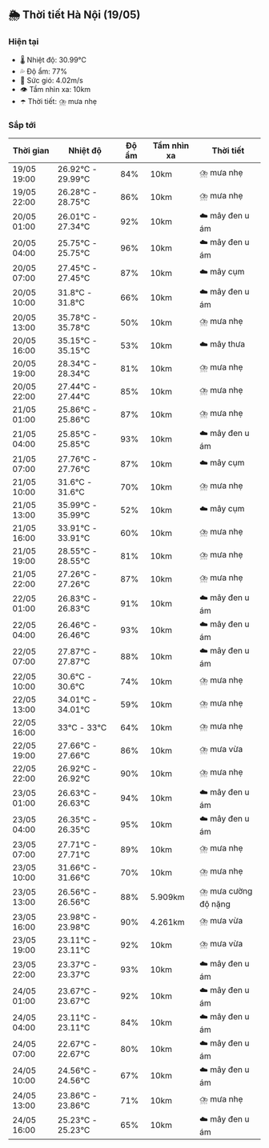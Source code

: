 ## 🌦️ Thời tiết Hà Nội (19/05)

### Hiện tại

- 🌡️ Nhiệt độ: 30.99℃
- 💦 Độ ẩm: 77%
- 💨 Sức gió: 4.02m/s
- 👁️ Tầm nhìn xa: 10km
- ☂️ Thời tiết: ⛈️ mưa nhẹ

### Sắp tới

| Thời gian | Nhiệt độ | Độ ẩm | Tầm nhìn xa | Thời tiết |
| --- | --- | --- | --- | --- |
| 19/05 19:00 | 26.92℃ - 29.99℃ | 84% | 10km | ⛈️ mưa nhẹ |
| 19/05 22:00 | 26.28℃ - 28.75℃ | 86% | 10km | ⛈️ mưa nhẹ |
| 20/05 01:00 | 26.01℃ - 27.34℃ | 92% | 10km | ☁️ mây đen u ám |
| 20/05 04:00 | 25.75℃ - 25.75℃ | 96% | 10km | ☁️ mây đen u ám |
| 20/05 07:00 | 27.45℃ - 27.45℃ | 87% | 10km | ☁️ mây cụm |
| 20/05 10:00 | 31.8℃ - 31.8℃ | 66% | 10km | ☁️ mây đen u ám |
| 20/05 13:00 | 35.78℃ - 35.78℃ | 50% | 10km | ⛈️ mưa nhẹ |
| 20/05 16:00 | 35.15℃ - 35.15℃ | 53% | 10km | ☁️ mây thưa |
| 20/05 19:00 | 28.34℃ - 28.34℃ | 81% | 10km | ⛈️ mưa nhẹ |
| 20/05 22:00 | 27.44℃ - 27.44℃ | 85% | 10km | ⛈️ mưa nhẹ |
| 21/05 01:00 | 25.86℃ - 25.86℃ | 87% | 10km | ⛈️ mưa nhẹ |
| 21/05 04:00 | 25.85℃ - 25.85℃ | 93% | 10km | ☁️ mây đen u ám |
| 21/05 07:00 | 27.76℃ - 27.76℃ | 87% | 10km | ☁️ mây cụm |
| 21/05 10:00 | 31.6℃ - 31.6℃ | 70% | 10km | ⛈️ mưa nhẹ |
| 21/05 13:00 | 35.99℃ - 35.99℃ | 52% | 10km | ☁️ mây cụm |
| 21/05 16:00 | 33.91℃ - 33.91℃ | 60% | 10km | ⛈️ mưa nhẹ |
| 21/05 19:00 | 28.55℃ - 28.55℃ | 81% | 10km | ⛈️ mưa nhẹ |
| 21/05 22:00 | 27.26℃ - 27.26℃ | 87% | 10km | ⛈️ mưa nhẹ |
| 22/05 01:00 | 26.83℃ - 26.83℃ | 91% | 10km | ☁️ mây đen u ám |
| 22/05 04:00 | 26.46℃ - 26.46℃ | 93% | 10km | ☁️ mây đen u ám |
| 22/05 07:00 | 27.87℃ - 27.87℃ | 88% | 10km | ☁️ mây đen u ám |
| 22/05 10:00 | 30.6℃ - 30.6℃ | 74% | 10km | ⛈️ mưa nhẹ |
| 22/05 13:00 | 34.01℃ - 34.01℃ | 59% | 10km | ⛈️ mưa nhẹ |
| 22/05 16:00 | 33℃ - 33℃ | 64% | 10km | ⛈️ mưa nhẹ |
| 22/05 19:00 | 27.66℃ - 27.66℃ | 86% | 10km | ⛈️ mưa vừa |
| 22/05 22:00 | 26.92℃ - 26.92℃ | 90% | 10km | ⛈️ mưa nhẹ |
| 23/05 01:00 | 26.63℃ - 26.63℃ | 94% | 10km | ☁️ mây đen u ám |
| 23/05 04:00 | 26.35℃ - 26.35℃ | 95% | 10km | ☁️ mây đen u ám |
| 23/05 07:00 | 27.71℃ - 27.71℃ | 89% | 10km | ⛈️ mưa nhẹ |
| 23/05 10:00 | 31.66℃ - 31.66℃ | 70% | 10km | ⛈️ mưa nhẹ |
| 23/05 13:00 | 26.56℃ - 26.56℃ | 88% | 5.909km | ⛈️ mưa cường độ nặng |
| 23/05 16:00 | 23.98℃ - 23.98℃ | 90% | 4.261km | ⛈️ mưa vừa |
| 23/05 19:00 | 23.11℃ - 23.11℃ | 92% | 10km | ⛈️ mưa vừa |
| 23/05 22:00 | 23.37℃ - 23.37℃ | 93% | 10km | ☁️ mây đen u ám |
| 24/05 01:00 | 23.67℃ - 23.67℃ | 92% | 10km | ☁️ mây đen u ám |
| 24/05 04:00 | 23.11℃ - 23.11℃ | 84% | 10km | ☁️ mây đen u ám |
| 24/05 07:00 | 22.67℃ - 22.67℃ | 80% | 10km | ☁️ mây đen u ám |
| 24/05 10:00 | 24.56℃ - 24.56℃ | 67% | 10km | ☁️ mây đen u ám |
| 24/05 13:00 | 23.86℃ - 23.86℃ | 71% | 10km | ⛈️ mưa nhẹ |
| 24/05 16:00 | 25.23℃ - 25.23℃ | 65% | 10km | ☁️ mây đen u ám |
